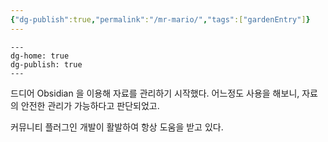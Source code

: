 ```yaml
---
{"dg-publish":true,"permalink":"/mr-mario/","tags":["gardenEntry"]}
---
```



```
---
dg-home: true
dg-publish: true
---
```



드디어 Obsidian 을 이용해 자료를 관리하기 시작했다. 
어느정도 사용을 해보니, 자료의 안전한 관리가 가능하다고 판단되었고. 

커뮤니티 플러그인 개발이 활발하여 항상 도움을 받고 있다. 


